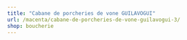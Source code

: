 ```yaml
---
title: "Cabane de porcheries de vone GUILAVOGUI"
url: /macenta/cabane-de-porcheries-de-vone-guilavogui-3/
shop: boucherie
---
```

